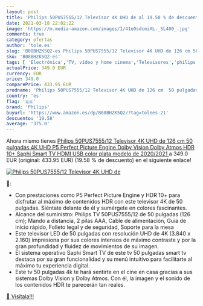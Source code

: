 ```yaml
---
layout: post
title: 'Philips 50PUS7555/12 Televisor 4K UHD de al 19.58 % de descuento'
date: 2021-03-18 22:02:22
image: 'https://m.media-amazon.com/images/I/41eOsdcmiXL._SL400_.jpg'
comments: true
category: ofertas
author: 'tole.es'
slug: 'B08BHZK5Q2-es Philips 50PUS7555/12 Televisor 4K UHD de 126 cm 50...'
sku: 'B08BHZK5Q2-es'
tags: [ 'Electrónica','TV, vídeo y home cinema','Televisores','philips','smart','televisor','tv', ]
actualPrice: 349.0 EUR
currency: EUR
price: 349.0
comparePrice: 433.95 EUR
prodname: 'Philips 50PUS7555/12 Televisor 4K UHD de 126 cm  50 pulgadas   4K UHD  P5 Perfect Picture Engine  Dolby Vision  Dolby Atmos  HDR 10+  Saphi Smart TV  HDMI  USB   color plata  modelo de 2020/2021 '
country: 'es'
flag: '🇪🇸'
brand: 'Philips'
buyurl: 'https://www.amazon.es/dp/B08BHZK5Q2/?tag=tolees-21'
descuento: '19.58'
average: '375.0'
---
```


Ahora mismo tienes [Philips 50PUS7555/12 Televisor 4K UHD de 126 cm  50 pulgadas   4K UHD  P5 Perfect Picture Engine  Dolby Vision  Dolby Atmos  HDR 10+  Saphi Smart TV  HDMI  USB   color plata  modelo de 2020/2021 ](https://www.amazon.es/dp/B08BHZK5Q2/?tag=tolees-21) a 349.0 EUR (original: 433.95 EUR) (19.58 %  de descuento) en el siguiente enlace!

[![Philips 50PUS7555/12 Televisor 4K UHD de](https://m.media-amazon.com/images/I/41eOsdcmiXL._SL400_.jpg)](https://www.amazon.es/dp/B08BHZK5Q2/?tag=tolees-21)

🔎:

- Con prestaciones como P5 Perfect Picture Engine y HDR 10+ para disfrutar al máximo de contenidos HDR con este televisor 4K de 50 pulgadas. Siéntate delante de él y sumérgete en colores fascinantes.
- Alcance del suministro: Philips TV 50PUS7555/12 de 50 pulgadas (126 cm); Mando a distancia, 2 pilas AAA, Cable de alimentación, Guía de inicio rápido, Folleto legal y de seguridad, Soporte para la mesa
- Este televisor LED de 50 pulgadas con resolución UHD de 4K (3.840 x 2.160) impresiona por sus colores intensos de máximo contraste y por la gran profundidad y fluidez de movimientos de su imagen.
- El sistema operativo Saphi Smart TV de este tv 50 pulgadas smart tv destaca por su gran funcionalidad y su menú intuitivo para facilitarte al máximo tu experiencia digital.
- Este tv 50 pulgadas 4k te hará sentirte en el cine en casa gracias a sus sistemas Dolby Vision y Dolby Atmos. Con él, la imagen y el sonido de los contenidos HDR te parecerán tan reales.

[🛒 Visítala!!!](https://www.amazon.es/dp/B08BHZK5Q2/?tag=tolees-21)

